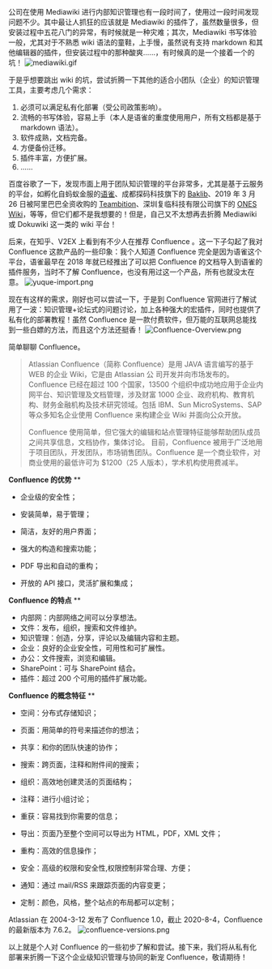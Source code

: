 公司在使用 Mediawiki 进行内部知识管理也有一段时间了，使用过一段时间发现问题不少。其中最让人抓狂的应该就是 Mediawiki 的插件了，虽然数量很多，但安装过程中五花八门的异常，有时候就是一种灾难；其次，Mediawiki 书写体验一般，尤其对于不熟悉 wiki 语法的童鞋，上手慢，虽然说有支持 markdown 和其他编辑器的插件，但安装过程中的那种酸爽......，有时候真的是一个接着一个的坑！
![mediawiki.gif](https://shub-1251708715.cos.ap-guangzhou.myqcloud.com/elog-cookbook-img/Fgiwz1F48bEOu2ke6XxUj9SLFf1Z.gif)

于是乎想要跳出 wiki 的坑，尝试折腾一下其他的适合小团队（企业）的知识管理工具，主要考虑几个需求：

1. 必须可以满足私有化部署（受公司政策影响）。
2. 流畅的书写体验，容易上手（本人是语雀的重度使用用户，所有文档都是基于 markdown 语法）。
3. 软件成熟，文档完备。
4. 方便备份迁移。
5. 插件丰富，方便扩展。
6. ......

百度谷歌了一下，发现市面上用于团队知识管理的平台非常多，尤其是基于云服务的平台，如孵化自蚂蚁金服的[语雀](https://www.yuque.com/)、成都探码科技旗下的 [Baklib](https://www.baklib.com/)、2019 年 3 月 26 日被阿里巴巴全资收购的 [Teambition](https://www.teambition.com/)、深圳复临科技有限公司旗下的 [ONES Wiki](https://ones.ai/wiki.html)，等等，但它们都不是我想要的！但是，自己又不太想再去折腾 Mediawiki 或 Dokuwiki 这一类的 wiki 平台！

后来，在知乎、V2EX 上看到有不少人在推荐 Confluence 。这一下子勾起了我对 Confluence 这款产品的一些印象：我个人知道 Confluence 完全是因为语雀这个平台，语雀最早在 2018 年就已经推出了可以把 Confluence 的文档导入到语雀的插件服务，当时不了解 Confluence，也没有用过这一个产品，所有也就没太在意。
![yuque-import.png](https://shub-1251708715.cos.ap-guangzhou.myqcloud.com/elog-cookbook-img/Fo_JBn8Ie-9OMANXuoJ2RoZ6ZNNR.png)

现在有这样的需求，刚好也可以尝试一下，于是到 Confluence 官网进行了解试用了一波：知识管理+论坛式的问题讨论，加上各种强大的宏插件，同时也提供了私有化的部署教程！虽然 Confluence 是一款付费软件，但万能的互联网总能找到一些白嫖的方法，而且这个方法还挺香！
![Confluence-Overview.png](https://shub-1251708715.cos.ap-guangzhou.myqcloud.com/elog-cookbook-img/FrIvh8BxeVBBiwBxaTTn3ZAYBpGx.png)

简单聊聊 Confluence。

> Atlassian Confluence（简称 Confluence）是用 JAVA 语言编写的基于 WEB 的企业 Wiki，它是由 Atlassian 公 司开发并向市场发布的。Confluence 已经在超过 100 个国家，13500 个组织中成功地应用于企业内网平台、知识管理及文档管理，涉及财富 1000 企业、政府机构、教育机构、财务金融机构及技术研究领域。包括 IBM、Sun MicroSystems、SAP 等众多知名企业使用 Confluence 来构建企业 Wiki 并面向公众开放。
>
> Confluence 使用简单，但它强大的编辑和站点管理特征能够帮助团队成员之间共享信息，文档协作，集体讨论。 目前，Confluence 被用于广泛地用于项目团队，开发团队，市场销售团队。Confluence 是一个商业软件，对商业使用的最低许可为 $1200（25 人版本），学术机构使用费减半。

**Confluence 的优势**
\*\*

- 企业级的安全性；

- 安装简单，易于管理；

- 简洁，友好的用户界面；

- 强大的构造和搜索功能；

- PDF 导出和自动的重构；
- 开放的 API 接口，灵活扩展和集成；

**Confluence 的特点**
\*\*

- 内部网：内部网络之间可以分享想法。
- 文件：发布，组织，搜索和文件维护。
- 知识管理：创造，分享，评论以及编辑内容和主题。
- 企业：良好的企业安全性，可用性和可扩展性。
- 办公：文件搜索，浏览和编辑。
- SharePoint：可与 SharePoint 结合。
- 插件：超过 200 个可用的插件扩展功能。

**Confluence 的概念特征**
\*\*

- 空间：分布式存储知识；

- 页面：用简单的符号来描述你的想法；

- 共享：和你的团队快速的协作；

- 搜索：跨页面，注释和附件间的搜索；

- 组织：高效地创建灵活的页面结构；

- 注释：进行小组讨论；

- 重获：容易找到你需要的信息；

- 导出：页面乃至整个空间可以导出为 HTML，PDF，XML 文件；
- 重构：高效的信息操作；

- 安全：高级的权限和安全性,权限控制非常合理、方便；

- 通知：通过 mail/RSS 来跟踪页面的内容变更；
- 定制：颜色，风格，整个站点的布局都可以定制；

Atlassian 在 2004-3-12 发布了 Confluence 1.0，截止 2020-8-4，Confluence 的最新版本为 7.6.2。
![confluence-versions.png](https://shub-1251708715.cos.ap-guangzhou.myqcloud.com/elog-cookbook-img/Fmd4_J2s2d6ysCmC9xoPH4rIXi-T.png)

以上就是个人对 Confluence 的一些初步了解和尝试。接下来，我们将从私有化部署来折腾一下这个企业级知识管理与协同的新宠 Confluence，敬请期待！
